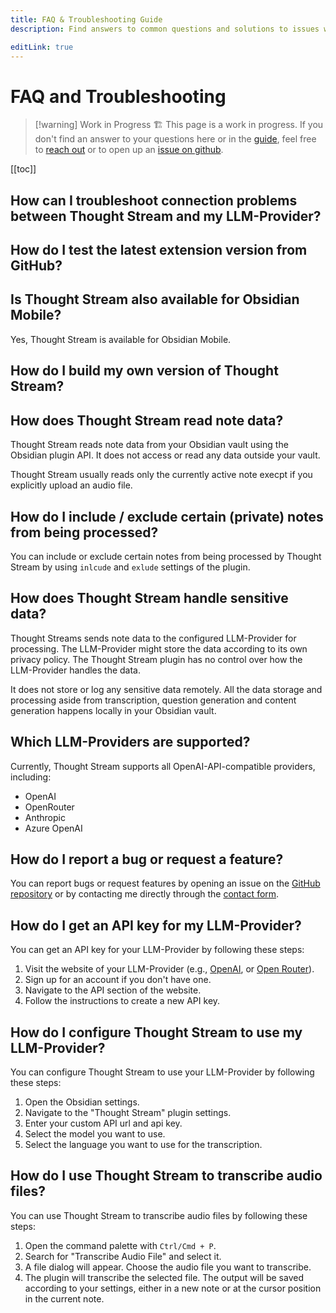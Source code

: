 ```yaml
---
title: FAQ & Troubleshooting Guide
description: Find answers to common questions and solutions to issues with Thought Stream.

editLink: true
---
```


# FAQ and Troubleshooting

> [!warning] Work in Progress 🏗️
> This page is a work in progress. If you don't find an answer to your questions here or in the [guide](./feature-guide.md), feel free to [reach out](https://jakobosterberger.com/contact) or to open up an [issue on github](https://github.com/jk-oster/obsidian-thought-stream/issues).

[[toc]]

## How can I troubleshoot connection problems between Thought Stream and my LLM-Provider?


## How do I test the latest extension version from GitHub?


## Is Thought Stream also available for Obsidian Mobile?

Yes, Thought Stream is available for Obsidian Mobile.

## How do I build my own version of Thought Stream?


## How does Thought Stream read note data?

Thought Stream reads note data from your Obsidian vault using the Obsidian plugin API. 
It does not access or read any data outside your vault.

Thought Stream usually reads only the currently active note execpt if you explicitly upload an audio file.

## How do I include / exclude certain (private) notes from being processed?

You can include or exclude certain notes from being processed by Thought Stream by using `inlcude` and `exlude` settings of the plugin.

## How does Thought Stream handle sensitive data?

Thought Streams sends note data to the configured LLM-Provider for processing.
The LLM-Provider might store the data according to its own privacy policy.
The Thought Stream plugin has no control over how the LLM-Provider handles the data.

It does not store or log any sensitive data remotely.
All the data storage and processing aside from transcription, question generation and content generation happens locally in your Obsidian vault.

## Which LLM-Providers are supported?

Currently, Thought Stream supports all OpenAI-API-compatible providers, including:
- OpenAI
- OpenRouter
- Anthropic
- Azure OpenAI

## How do I report a bug or request a feature?

You can report bugs or request features by opening an issue on the [GitHub repository]()
or by contacting me directly through the [contact form](https://jakobosterberger.com/contact).

## How do I get an API key for my LLM-Provider?

You can get an API key for your LLM-Provider by following these steps:
1. Visit the website of your LLM-Provider (e.g., [OpenAI](https://platform.openai.com/overview), or [Open Router](https://openrouter.ai/)).
2. Sign up for an account if you don't have one.
3. Navigate to the API section of the website.
4. Follow the instructions to create a new API key.

## How do I configure Thought Stream to use my LLM-Provider?
You can configure Thought Stream to use your LLM-Provider by following these steps:
1. Open the Obsidian settings.
2. Navigate to the "Thought Stream" plugin settings.
3. Enter your custom API url and api key.
4. Select the model you want to use.
5. Select the language you want to use for the transcription.

## How do I use Thought Stream to transcribe audio files?

You can use Thought Stream to transcribe audio files by following these steps:
1. Open the command palette with `Ctrl/Cmd + P`.
2. Search for "Transcribe Audio File" and select it.
3. A file dialog will appear. Choose the audio file you want to transcribe.
4. The plugin will transcribe the selected file. The output will be saved according to your settings, either in a new note or at the cursor position in the current note.
